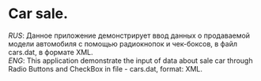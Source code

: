 # Car sale.
<i>RUS</i>: Данное приложение демонстрирует ввод данных о продаваемой модели автомобиля с помощью радиокнопок и чек-боксов, в файл cars.dat, в формате XML. <br/>
<i>ENG</i>: This application demonstrate the input of data about sale car through Radio Buttons and CheckBox in file - cars.dat, format: XML.
